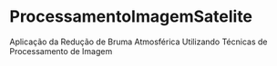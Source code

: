 # ProcessamentoImagemSatelite
Aplicação da Redução de Bruma Atmosférica Utilizando Técnicas de Processamento de Imagem
